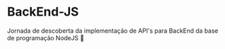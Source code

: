 # BackEnd-JS
Jornada de descoberta da implementação de API's para BackEnd da base de programação NodeJS 🍃
